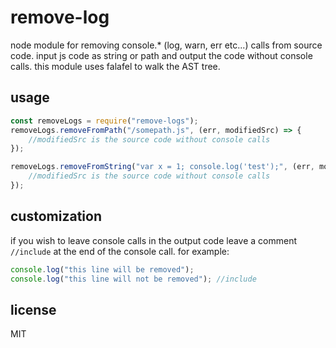 # remove-log
node module for removing console.* (log, warn, err etc...) calls from source code. input js code as string or path and output the code without console calls.
this module uses falafel to walk the AST tree.

## usage
```javascript
const removeLogs = require("remove-logs");
removeLogs.removeFromPath("/somepath.js", (err, modifiedSrc) => {
	//modifiedSrc is the source code without console calls
});

removeLogs.removeFromString("var x = 1; console.log('test');", (err, modifiedSrc) => {
	//modifiedSrc is the source code without console calls
});
```

## customization
if you wish to leave console calls in the output code leave a comment `//include` at the end of the console call. for example:

```javascript
console.log("this line will be removed");
console.log("this line will not be removed"); //include
```

## license
MIT